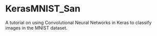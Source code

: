 # KerasMNIST_San
A tutorial on using Convolutional Neural Networks in Keras to classify images in the MNIST dataset.
